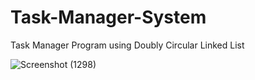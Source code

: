 # Task-Manager-System
Task Manager Program using Doubly Circular Linked List

![Screenshot (1298)](https://user-images.githubusercontent.com/91961900/170730644-aa9faf39-eb63-4d09-ba48-c9968606a329.png)
